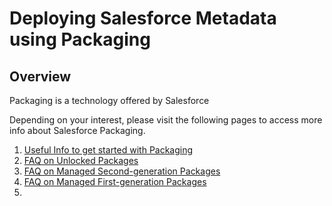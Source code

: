 # Deploying Salesforce Metadata using Packaging

## Overview
Packaging is a technology offered by Salesforce  

Depending on your interest, please visit the following pages to access more info about Salesforce Packaging.
1. [Useful Info to get started with Packaging](./docs/info.md)
3. [FAQ on Unlocked Packages](./docs/faq-unlocked-packages.md)
4. [FAQ on Managed Second-generation Packages](./docs/faq-managed-2gp.md)
5. [FAQ on Managed First-generation Packages](./docs/faq-managed-1gp.md)
6. 


